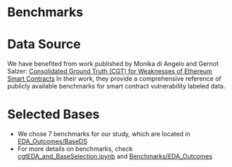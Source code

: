 # Benchmarks

# Data Source
We have benefited from work published by Monika di Angelo and Gernot Salzer: <A Href="https://github.com/gsalzer/cgt">Consolidated Ground Truth (CGT) for Weaknesses of Ethereum Smart Contracts</A>
In their work, they provide a comprehensive reference of publicly available benchmarks for smart contract vulnerability labeled data.
# Selected Bases
*  We chose 7 benchmarks for our study, which are located in <A Href="https://github.com/shikahJS/MultiTagging/tree/5cb3aafcb928b0dc3aa5631ef3df47ba8a0b4b15/Benchmarks/EDA_Outcomes/BaseDS"> EDA_Outcomes/BaseDS</A>
*  For more details on benchmarks, check <A Href="https://github.com/shikahJS/MultiTagging/blob/main/Benchmarks/cgtEDA_and_BaseSelection.ipynb">cgtEDA_and_BaseSelection.ipynb</A> and <A Href="https://github.com/shikahJS/MultiTagging/tree/5cb3aafcb928b0dc3aa5631ef3df47ba8a0b4b15/Benchmarks/EDA_Outcomes">Benchmarks/EDA_Outcomes</A> 

